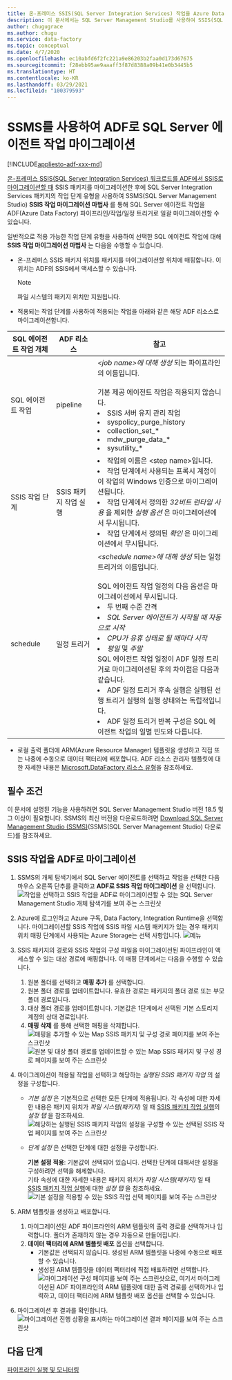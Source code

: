 ```yaml
---
title: 온-프레미스 SSIS(SQL Server Integration Services) 작업을 Azure Data Factory로 마이그레이션
description: 이 문서에서는 SQL Server Management Studio를 사용하여 SSIS(SQL Server Integration Services) 작업을 Azure Data Factory 파이프라인/작업/트리거로 마이그레이션하는 방법에 대해 설명합니다.
author: chugugrace
ms.author: chugu
ms.service: data-factory
ms.topic: conceptual
ms.date: 4/7/2020
ms.openlocfilehash: ec10abfd6f2fc221a9e86203b2faa0d173d67675
ms.sourcegitcommit: f28ebb95ae9aaaff3f87d8388a09b41e0b3445b5
ms.translationtype: HT
ms.contentlocale: ko-KR
ms.lasthandoff: 03/29/2021
ms.locfileid: "100379593"
---
```

# <a name="migrate-sql-server-agent-jobs-to-adf-with-ssms"></a>SSMS를 사용하여 ADF로 SQL Server 에이전트 작업 마이그레이션

[!INCLUDE[appliesto-adf-xxx-md](includes/appliesto-adf-xxx-md.md)]

[온-프레미스 SSIS(SQL Server Integration Services) 워크로드를 ADF에서 SSIS로 마이그레이션할 때](scenario-ssis-migration-overview.md) SSIS 패키지를 마이그레이션한 후에 SQL Server Integration Services 패키지의 작업 단계 유형을 사용하여 SSMS(SQL Server Management Studio) **SSIS 작업 마이그레이션 마법사** 를 통해 SQL Server 에이전트 작업을 ADF(Azure Data Factory) 파이프라인/작업/일정 트리거로 일괄 마이그레이션할 수 있습니다.

일반적으로 적용 가능한 작업 단계 유형을 사용하여 선택한 SQL 에이전트 작업에 대해 **SSIS 작업 마이그레이션 마법사** 는 다음을 수행할 수 있습니다.

- 온-프레미스 SSIS 패키지 위치를 패키지를 마이그레이션할 위치에 매핑합니다. 이 위치는 ADF의 SSIS에서 액세스할 수 있습니다.
    > [!NOTE]
    > 파일 시스템의 패키지 위치만 지원됩니다.
- 적용되는 작업 단계를 사용하여 적용되는 작업을 아래와 같은 해당 ADF 리소스로 마이그레이션합니다.

|SQL 에이전트 작업 개체  |ADF 리소스  |참고|
|---------|---------|---------|
|SQL 에이전트 작업|pipeline     |*\<job name>에 대해 생성* 되는 파이프라인의 이름입니다. <br> <br> 기본 제공 에이전트 작업은 적용되지 않습니다. <li> SSIS 서버 유지 관리 작업 <li> syspolicy_purge_history <li> collection_set_* <li> mdw_purge_data_* <li> sysutility_*|
|SSIS 작업 단계|SSIS 패키지 작업 실행|<li> 작업의 이름은 \<step name>입니다. <li> 작업 단계에서 사용되는 프록시 계정이 이 작업의 Windows 인증으로 마이그레이션됩니다. <li> 작업 단계에서 정의한 *32비트 런타임 사용* 을 제외한 *실행 옵션* 은 마이그레이션에서 무시됩니다. <li> 작업 단계에서 정의된 *확인* 은 마이그레이션에서 무시됩니다.|
|schedule      |일정 트리거        |*\<schedule name>에 대해 생성* 되는 일정 트리거의 이름입니다. <br> <br> SQL 에이전트 작업 일정의 다음 옵션은 마이그레이션에서 무시됩니다. <li> 두 번째 수준 간격 <li> *SQL Server 에이전트가 시작될 때 자동으로 시작* <li> *CPU가 유휴 상태로 될 때마다 시작* <li> *평일* 및 *주말*<time zone> <br> SQL 에이전트 작업 일정이 ADF 일정 트리거로 마이그레이션된 후의 차이점은 다음과 같습니다. <li> ADF 일정 트리거 후속 실행은 실행된 선행 트리거 실행의 실행 상태와는 독립적입니다. <li> ADF 일정 트리거 반복 구성은 SQL 에이전트 작업의 일별 빈도와 다릅니다.|

- 로컬 출력 폴더에 ARM(Azure Resource Manager) 템플릿을 생성하고 직접 또는 나중에 수동으로 데이터 팩터리에 배포합니다. ADF 리소스 관리자 템플릿에 대한 자세한 내용은 [Microsoft.DataFactory 리소스 유형](/azure/templates/microsoft.datafactory/allversions)을 참조하세요.

## <a name="prerequisites"></a>필수 조건

이 문서에 설명된 기능을 사용하려면 SQL Server Management Studio 버전 18.5 및 그 이상이 필요합니다. SSMS의 최신 버전을 다운로드하려면 [Download SQL Server Management Studio (SSMS)](/sql/ssms/download-sql-server-management-studio-ssms)(SSMS(SQL Server Management Studio) 다운로드)를 참조하세요.

## <a name="migrate-ssis-jobs-to-adf"></a>SSIS 작업을 ADF로 마이그레이션

1. SSMS의 개체 탐색기에서 SQL Server 에이전트를 선택하고 작업을 선택한 다음 마우스 오른쪽 단추를 클릭하고 **ADF로 SSIS 작업 마이그레이션** 을 선택합니다.
![작업을 선택하고 SSIS 작업을 ADF로 마이그레이션할 수 있는 SQL Server Management Studio 개체 탐색기를 보여 주는 스크린샷](media/how-to-migrate-ssis-job-ssms/menu.png)

1. Azure에 로그인하고 Azure 구독, Data Factory, Integration Runtime을 선택합니다. 마이그레이션할 SSIS 작업에 SSIS 파일 시스템 패키지가 있는 경우 패키지 위치 매핑 단계에서 사용되는 Azure Storage는 선택 사항입니다.
![메뉴](media/how-to-migrate-ssis-job-ssms/step1.png)

1. SSIS 패키지의 경로와 SSIS 작업의 구성 파일을 마이그레이션된 파이프라인이 액세스할 수 있는 대상 경로에 매핑합니다. 이 매핑 단계에서는 다음을 수행할 수 있습니다.

    1. 원본 폴더를 선택하고 **매핑 추가** 를 선택합니다.
    1. 원본 폴더 경로를 업데이트합니다. 유효한 경로는 패키지의 폴더 경로 또는 부모 폴더 경로입니다.
    1. 대상 폴더 경로를 업데이트합니다. 기본값은 1단계에서 선택된 기본 스토리지 계정의 상대 경로입니다.
    1. **매핑 삭제** 를 통해 선택한 매핑을 삭제합니다.
![매핑을 추가할 수 있는 Map SSIS 패키지 및 구성 경로 페이지를 보여 주는 스크린샷](media/how-to-migrate-ssis-job-ssms/step2.png)
 ![원본 및 대상 폴더 경로를 업데이트할 수 있는 Map SSIS 패키지 및 구성 경로 페이지를 보여 주는 스크린샷](media/how-to-migrate-ssis-job-ssms/step2-1.png)

1. 마이그레이션이 적용될 작업을 선택하고 해당하는 *실행된 SSIS 패키지 작업* 의 설정을 구성합니다.

    - *기본 설정* 은 기본적으로 선택한 모든 단계에 적용됩니다. 각 속성에 대한 자세한 내용은 패키지 위치가 *파일 시스템(패키지)* 일 때 [SSIS 패키지 작업 실행](how-to-invoke-ssis-package-ssis-activity.md)의 *설정 탭* 을 참조하세요.
    ![해당하는 실행된 SSIS 패키지 작업의 설정을 구성할 수 있는 선택된 SSIS 작업 페이지를 보여 주는 스크린샷](media/how-to-migrate-ssis-job-ssms/step3-1.png)
    - *단계 설정* 은 선택한 단계에 대한 설정을 구성합니다.
        
        **기본 설정 적용**: 기본값이 선택되어 있습니다. 선택한 단계에 대해서만 설정을 구성하려면 선택을 해제합니다.  
        기타 속성에 대한 자세한 내용은 패키지 위치가 *파일 시스템(패키지)* 일 때 [SSIS 패키지 작업 실행](how-to-invoke-ssis-package-ssis-activity.md)에 대한 *설정 탭* 을 참조하세요.
    ![기본 설정을 적용할 수 있는 SSIS 작업 선택 페이지를 보여 주는 스크린샷](media/how-to-migrate-ssis-job-ssms/step3-2.png)

1. ARM 템플릿을 생성하고 배포합니다.
    1. 마이그레이션된 ADF 파이프라인의 ARM 템플릿의 출력 경로를 선택하거나 입력합니다. 폴더가 존재하지 않는 경우 자동으로 만들어집니다.
    2. **데이터 팩터리에 ARM 템플릿 배포** 옵션을 선택합니다.
        - 기본값은 선택되지 않습니다. 생성된 ARM 템플릿을 나중에 수동으로 배포할 수 있습니다.
        - 생성된 ARM 템플릿을 데이터 팩터리에 직접 배포하려면 선택합니다.
    ![마이그레이션 구성 페이지를 보여 주는 스크린샷으로, 여기서 마이그레이션된 ADF 파이프라인의 ARM 템플릿에 대한 출력 경로를 선택하거나 입력하고, 데이터 팩터리에 ARM 템플릿 배포 옵션을 선택할 수 있습니다.](media/how-to-migrate-ssis-job-ssms/step4.png)

1. 마이그레이션 후 결과를 확인합니다.
![마이그레이션 진행 상황을 표시하는 마이그레이션 결과 페이지를 보여 주는 스크린샷](media/how-to-migrate-ssis-job-ssms/step5.png)

## <a name="next-steps"></a>다음 단계

[파이프라인 실행 및 모니터링](how-to-invoke-ssis-package-ssis-activity.md)
